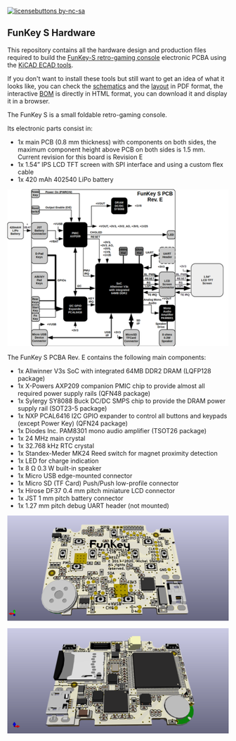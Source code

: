 [![licensebuttons by-nc-sa](https://licensebuttons.net/l/by-nc-sa/3.0/88x31.png)](https://creativecommons.org/licenses/by-nc-sa/4.0)

## FunKey S Hardware
This repository contains all the hardware design and production files required to build the [FunKey-S retro-gaming console](https://www.funkey-project.com/) electronic PCBA using the [KiCAD ECAD tools](https://kicad.org/).

If you don't want to install these tools but still want to get an idea of what it looks like, you can check the [schematics](https://github.com/FunKey-Project/FunKey-S-Hardware/blob/master/PDF/FunKey%20Schematics.pdf) and the [layout](https://github.com/FunKey-Project/FunKey-S-Hardware/blob/master/PDF/FunKey%20PCB.pdf) in PDF format, the interactive [BOM](https://github.com/FunKey-Project/FunKey-S-Hardware/tree/master/BOM) is directly in HTML format, you can download it and display it in a browser.

The FunKey S is a small foldable retro-gaming console.

Its electronic parts consist in:
 - 1x main PCB (0.8 mm thickness) with components on both sides, the maximum component height above PCB on both sides is 1.5 mm. Current revision for this board is Revision E
 - 1x 1.54” IPS LCD TFT screen with SPI interface and using a custom flex cable
 - 1x 420 mAh 402540 LiPo battery

![FunKey S Block Diagram](https://github.com/FunKey-Project/FunKey-S-Hardware/raw/master/Pictures/FunKey%20S%20Block%20Diagram.png)

The FunKey S PCBA Rev. E contains the following main components:
 - 1x Allwinner V3s SoC with integrated 64MB DDR2 DRAM (LQFP128 package)
 - 1x X-Powers AXP209 companion PMIC chip to provide almost all required power supply rails (QFN48 package)
 - 1x Sylergy SY8088 Buck DC/DC SMPS chip to provide the DRAM power supply rail (SOT23-5 package)
 - 1x NXP PCAL6416 I2C GPIO expander to control all buttons and keypads (except Power Key) (QFN24 package)
 - 1x Diodes Inc. PAM8301 mono audio amplifier (TSOT26 package)
 - 1x 24 MHz main crystal
 - 1x 32.768 kHz RTC crystal
 - 1x Standex-Meder MK24 Reed switch for magnet proximity detection
 - 1x LED for charge indication
 - 1x 8 Ω 0.3 W built-in speaker
 - 1x Micro USB edge-mounted connector
 - 1x Micro SD (TF Card) Push/Push low-profile connector
 - 1x Hirose DF37 0.4 mm pitch miniature LCD connector
 - 1x JST 1 mm pitch battery connector
 - 1x 1.27 mm pitch debug UART header (not mounted)

![FunKey Top](https://github.com/FunKey-Project/FunKey-S-Hardware/raw/master/Pictures/FunKey%20S%20Top.png)

![FunKey Bottom](https://github.com/FunKey-Project/FunKey-S-Hardware/raw/master/Pictures/FunKey%20S%20Bottom.png)
